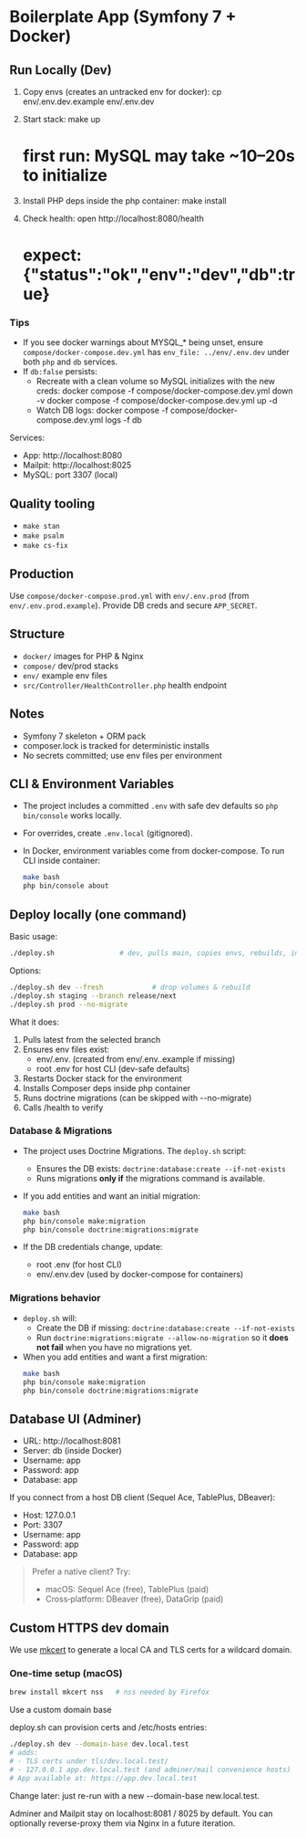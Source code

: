 # Boilerplate App (Symfony 7 + Docker)

## Run Locally (Dev)

1) Copy envs (creates an untracked env for docker):
   cp env/.env.dev.example env/.env.dev

2) Start stack:
   make up
   # first run: MySQL may take ~10–20s to initialize

3) Install PHP deps inside the php container:
   make install

4) Check health:
   open http://localhost:8080/health
   # expect: {"status":"ok","env":"dev","db":true}

### Tips
- If you see docker warnings about MYSQL_* being unset, ensure `compose/docker-compose.dev.yml`
  has `env_file: ../env/.env.dev` under both `php` and `db` services.
- If `db:false` persists:
  - Recreate with a clean volume so MySQL initializes with the new creds:
    docker compose -f compose/docker-compose.dev.yml down -v
    docker compose -f compose/docker-compose.dev.yml up -d
  - Watch DB logs:
    docker compose -f compose/docker-compose.dev.yml logs -f db

Services:
- App: http://localhost:8080
- Mailpit: http://localhost:8025
- MySQL: port 3307 (local)

## Quality tooling
- `make stan`
- `make psalm`
- `make cs-fix`

## Production
Use `compose/docker-compose.prod.yml` with `env/.env.prod` (from `env/.env.prod.example`).
Provide DB creds and secure `APP_SECRET`.

## Structure
- `docker/` images for PHP & Nginx
- `compose/` dev/prod stacks
- `env/` example env files
- `src/Controller/HealthController.php` health endpoint

## Notes
- Symfony 7 skeleton + ORM pack
- composer.lock is tracked for deterministic installs
- No secrets committed; use env files per environment

## CLI & Environment Variables
- The project includes a committed `.env` with safe dev defaults so `php bin/console` works locally.
- For overrides, create `.env.local` (gitignored).
- In Docker, environment variables come from docker-compose. To run CLI inside container:

  ```bash
  make bash
  php bin/console about
  ```


## Deploy locally (one command)

Basic usage:
```bash
./deploy.sh                # dev, pulls main, copies envs, rebuilds, installs, migrates, health-check
```

Options:
```bash
./deploy.sh dev --fresh            # drop volumes & rebuild
./deploy.sh staging --branch release/next
./deploy.sh prod --no-migrate
```

What it does:
1. Pulls latest from the selected branch
2. Ensures env files exist:
   - env/.env.<env> (created from env/.env.<env>.example if missing)
   - root .env for host CLI (dev-safe defaults)
3. Restarts Docker stack for the environment
4. Installs Composer deps inside php container
5. Runs doctrine migrations (can be skipped with --no-migrate)
6. Calls /health to verify


### Database & Migrations

- The project uses Doctrine Migrations. The `deploy.sh` script:
  - Ensures the DB exists: `doctrine:database:create --if-not-exists`
  - Runs migrations **only if** the migrations command is available.

- If you add entities and want an initial migration:
  ```bash
  make bash
  php bin/console make:migration
  php bin/console doctrine:migrations:migrate
  ```
- If the DB credentials change, update:
  - root .env (for host CLI)
  - env/.env.dev (used by docker-compose for containers)

### Migrations behavior

- `deploy.sh` will:
  - Create the DB if missing: `doctrine:database:create --if-not-exists`
  - Run `doctrine:migrations:migrate --allow-no-migration` so it **does not fail** when you have no migrations yet.
- When you add entities and want a first migration:
  ```bash
  make bash
  php bin/console make:migration
  php bin/console doctrine:migrations:migrate
  ```

## Database UI (Adminer)

- URL: http://localhost:8081
- Server: db        (inside Docker)
- Username: app
- Password: app
- Database: app

If you connect from a host DB client (Sequel Ace, TablePlus, DBeaver):
- Host: 127.0.0.1
- Port: 3307
- Username: app
- Password: app
- Database: app

> Prefer a native client? Try:
> - macOS: Sequel Ace (free), TablePlus (paid)
> - Cross‑platform: DBeaver (free), DataGrip (paid)

## Custom HTTPS dev domain

We use [mkcert](https://github.com/FiloSottile/mkcert) to generate a local CA and TLS certs for a wildcard domain.

### One-time setup (macOS)
```bash
brew install mkcert nss   # nss needed by Firefox
```

Use a custom domain base

deploy.sh can provision certs and /etc/hosts entries:

```bash
./deploy.sh dev --domain-base dev.local.test
# adds:
# - TLS certs under tls/dev.local.test/
# - 127.0.0.1 app.dev.local.test (and adminer/mail convenience hosts)
# App available at: https://app.dev.local.test
```

Change later: just re-run with a new --domain-base new.local.test.

Adminer and Mailpit stay on localhost:8081 / 8025 by default. You can optionally reverse-proxy them via Nginx in a future iteration.
